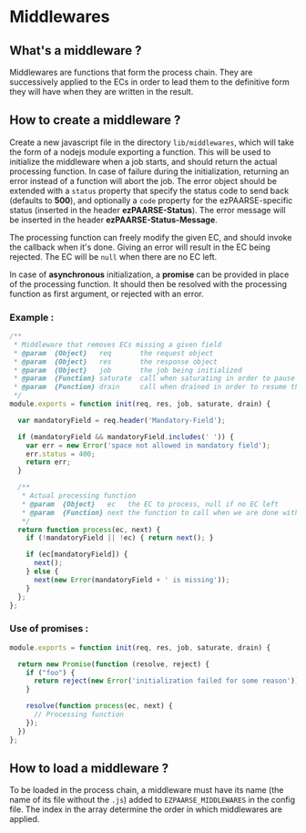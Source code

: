 # Middlewares #

## What's a middleware ? ##

Middlewares are functions that form the process chain. They are successively applied to the ECs in order to lead them to the definitive form they will have when they are written in the result.

## How to create a middleware ? ##

Create a new javascript file in the directory `lib/middlewares`, which will take the form of a nodejs module exporting a function. This will be used to initialize the middleware when a job starts, and should return the actual processing function. In case of failure during the initialization, returning an error instead of a function will abort the job. The error object should be extended with a `status` property that specify the status code to send back (defaults to **500**), and optionally a `code` property for the ezPAARSE-specific status (inserted in the header **ezPAARSE-Status**). The error message will be inserted in the header **ezPAARSE-Status-Message**.

The processing function can freely modify the given EC, and should invoke the callback when it's done. Giving an error will result in the EC being rejected. The EC will be `null` when there are no EC left.

In case of **asynchronous** initialization, a **promise** can be provided in place of the processing function. It should then be resolved with the processing function as first argument, or rejected with an error.

### Example : ###
```javascript
/**
 * Middleware that removes ECs missing a given field
 * @param  {Object}   req       the request object
 * @param  {Object}   res       the response object
 * @param  {Object}   job       the job being initialized
 * @param  {Function} saturate  call when saturating in order to pause the request
 * @param  {Function} drain     call when drained in order to resume the request
 */
module.exports = function init(req, res, job, saturate, drain) {

  var mandatoryField = req.header('Mandatory-Field');

  if (mandatoryField && mandatoryField.includes(' ')) {
    var err = new Error('space not allowed in mandatory field');
    err.status = 400;
    return err;
  }

  /**
   * Actual processing function
   * @param  {Object}   ec   the EC to process, null if no EC left
   * @param  {Function} next the function to call when we are done with the given EC
   */
  return function process(ec, next) {
    if (!mandatoryField || !ec) { return next(); }

    if (ec[mandatoryField]) {
      next();
    } else {
      next(new Error(mandatoryField + ' is missing'));
    }
  };
};
```

### Use of promises : ###
```javascript
module.exports = function init(req, res, job, saturate, drain) {

  return new Promise(function (resolve, reject) {
    if ("foo") {
      return reject(new Error('initialization failed for some reason'));
    }

    resolve(function process(ec, next) {
      // Processing function
    });
  })
};
```

## How to load a middleware ? ##

To be loaded in the process chain, a middleware must have its name (the name of its file without the `.js`) added to `EZPAARSE_MIDDLEWARES` in the config file. The index in the array determine the order in which middlewares are applied.
